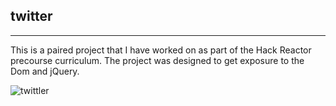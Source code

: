 
## twitter
<hr>


This is a paired project that I have worked on as part of the Hack Reactor precourse curriculum. The project was designed to get exposure to the Dom and jQuery.

![twittler](https://user-images.githubusercontent.com/29153931/38346945-15eaa414-384d-11e8-9112-b07e37f2bea1.png)


